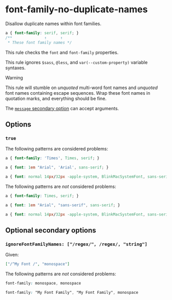 # font-family-no-duplicate-names

Disallow duplicate names within font families.

<!-- prettier-ignore -->
```css
a { font-family: serif, serif; }
/**              ↑      ↑
 * These font family names */
```

This rule checks the `font` and `font-family` properties.

This rule ignores `$sass`, `@less`, and `var(--custom-property)` variable syntaxes.

> [!WARNING]
> This rule will stumble on _unquoted_ multi-word font names and _unquoted_ font names containing escape sequences. Wrap these font names in quotation marks, and everything should be fine.

The [`message` secondary option](https://github.com/stylelint/stylelint/16.17.0/docs/user-guide/configure.md#message) can accept arguments.

## Options

### `true`

The following patterns are considered problems:

<!-- prettier-ignore -->
```css
a { font-family: 'Times', Times, serif; }
```

<!-- prettier-ignore -->
```css
a { font: 1em "Arial", 'Arial', sans-serif; }
```

<!-- prettier-ignore -->
```css
a { font: normal 14px/32px -apple-system, BlinkMacSystemFont, sans-serif, sans-serif; }
```

The following patterns are _not_ considered problems:

<!-- prettier-ignore -->
```css
a { font-family: Times, serif; }
```

<!-- prettier-ignore -->
```css
a { font: 1em "Arial", "sans-serif", sans-serif; }
```

<!-- prettier-ignore -->
```css
a { font: normal 14px/32px -apple-system, BlinkMacSystemFont, sans-serif; }
```

## Optional secondary options

### `ignoreFontFamilyNames: ["/regex/", /regex/, "string"]`

Given:

```json
["/^My Font /", "monospace"]
```

The following patterns are _not_ considered problems:

<!-- prettier-ignore -->
```css
font-family: monospace, monospace
```

<!-- prettier-ignore -->
```css
font-family: "My Font Family", "My Font Family", monospace
```
